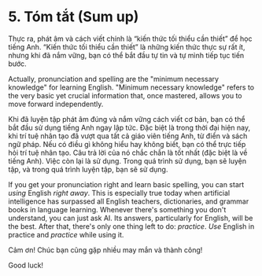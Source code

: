 # 5. Tóm tắt (Sum up)

Thực ra, phát âm và cách viết chính là “kiến thức tối thiểu cần thiết” để học tiếng Anh. “Kiến thức tối thiểu cần thiết” là những kiến thức thực sự rất ít, nhưng khi đã nắm vững, bạn có thể bắt đầu tự tin và tự mình tiếp tục tiến bước.

Actually, pronunciation and spelling are the "minimum necessary knowledge" for learning English. "Minimum necessary knowledge" refers to the very basic yet crucial information that, once mastered, allows you to move forward independently.

Khi đã luyện tập phát âm đúng và nắm vững cách viết cơ bản, bạn có thể bắt đầu sử dụng tiếng Anh ngay lập tức. Đặc biệt là trong thời đại hiện nay, khi trí tuệ nhân tạo đã vượt qua tất cả giáo viên tiếng Anh, từ điển và sách ngữ pháp. Nếu có điều gì không hiểu hay không biết, bạn có thể trực tiếp hỏi trí tuệ nhân tạo. Câu trả lời của nó chắc chắn là tốt nhất (đặc biệt là về tiếng Anh). Việc còn lại là sử dụng. Trong quá trình sử dụng, bạn sẽ luyện tập, và trong quá trình luyện tập, bạn sẽ sử dụng.

If you get your pronunciation right and learn basic spelling, you can start _using_ English _right away_. This is especially true today when artificial intelligence has surpassed all English teachers, dictionaries, and grammar books in language learning. Whenever there's something you don't understand, you can just ask AI. Its answers, particularly for English, will be the best. After that, there's only one thing left to do: _practice_. _Use_ English in practice and _practice_ while using it.

Cảm ơn! Chúc bạn cũng gặp nhiều may mắn và thành công!

Good luck!
